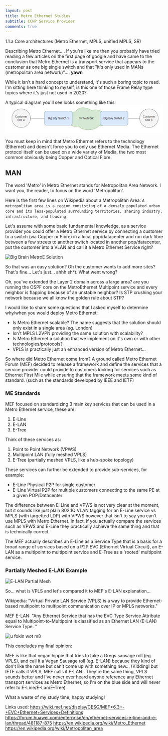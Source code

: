 ```yaml
---
layout: post
title: Metro Ethernet Studies
subtitle: CCNP Service Provider
comments: true
---
```


1.1.a Core architectures (Metro Ethernet, MPLS, unified MPLS, SR)

Describing Metro Ethernet.... If you're like me then you probably have tried reading a few articles on the first page of google and have came to the conclusion that Metro Ethernet is a transport service that appears to the customer as one big single switch and that "it's only used in MANs (metropolitan area network)".... **yawn**

While it isn't a hard concept to understand, it's such a boring topic to read. I'm sitting here thinking to myself, is this one of those Frame Relay type topics where it's just not used in 2020?

A typical diagram you'll see looks something like this:
![MetroE Basic Topology](/img/2020-04-11-ccnp-sp-metro-ethernet/basic-topology.JPG)

You must keep in mind that Metro Ethernet refers to the technology (Ethernet) and doesn't force you to only use Ethernet Media. The Ethernet protocol itself can be used on a wide variety of Media, the two most common obviously being Copper and Optical Fibre.

## MAN

The word 'Metro' in Metro Ethernet stands for Metropolitan Area Network. I want you, the reader, to focus on the word 'Metropolitan'.

Here is the first few lines on Wikipedia about a Metropolitan Area:
```A metropolitan area is a region consisting of a densely populated urban core and its less-populated surrounding territories, sharing industry, infrastructure, and housing.```

Let's assume with some basic fundamental knowledge, as a service provider you could offer a Metro Ethernet service by connecting a customer to a switch (via Copper or Fibre) in a local pop/datacenter and run dark fibre between a few streets to another switch located in another pop/datacenter, put the customer into a VLAN and call it a Metro Ethernet Service right?

![Big Brain MetroE Solution](img/2020-04-11-ccnp-sp-metro-ethernet/big-brain-solution.JPG)

So that was an easy solution? Oh the customer wants to add more sites? That's fine... Let's just... ahhh sh*t. What went wrong?

Oh, you've extended the Layer 2 domain across a large area? are you running the OSPF core on the MetroEthernet Multipoint service and every neighbor is flapping because of an unstable neighbor? Is STP crushing your network because we all know the golden rule about STP?

I would like to share some questions that I asked myself to determine why/when you would deploy Metro Ethernet:

- Is Metro Ethernet scalable? The name suggests that the solution should only exist in a single area (eg. London)
- Isn't MPLS L2VPN providing the same solution with scalability?
- Is Metro Ethernet a solution that we implement on it's own or with other technologies/protocols?
- VPLS is practically just an enhanced version of Metro Ethernet...

So where did Metro Ethernet come from? A ground called Metro Ethernet Forum (MEF) decided to release a framework and define the services that a service provider could provide to customers looking for services such as Ethernet First Mile while ensuring that the framework meets some kind of standard. (such as the standards developed by IEEE and IETF)

### ME Standards

MEF focused on standardizing 3 main key services that can be used in a Metro Ethernet service, these are:

1) E-Line
2) E-LAN
3) E-Tree

Think of these services as:

1) Point to Point Network (VPWS)
2) Multipoint LAN (fully meshed VPLS)
3) E-Tree (partially meshed VPLS, like a hub-spoke topology)

These services can further be extended to provide sub-services, for example:

- E-Line Physical P2P for single customer
- E-Line Virtual P2P for multiple customers connecting to the same PE at a given POP/Datacenter

The difference between E-Line and VPWS is not very clear at the moment, but it sounds like just plain 802.1Q VLAN tagging for an E-Line service vs MPLS (with targetted LDP) with VPWS however that isn't to say you can't use MPLS with Metro Ethernet. In fact, if you actually compare the services such as VPWS and E-Line they practically achieve the same thing and that is technically correct.

The MEF actually describes an E-Line as a Service Type that is a basis for a broad range of services based on a P2P EVC (Ethernet Virtual Circuit), an E-LAN as a multipoint to multipoint service and E-Tree as a 'rooted' multipoint service.

### Partially Meshed E-LAN Example
![E-LAN Partial Mesh](img/2020-04-11-ccnp-sp-metro-ethernet/e-lan-partially-meshed.JPG)

So... what is VPLS and let's compared it to MEF's E-LAN explanation...

Wikipedia: "Virtual Private LAN Service (VPLS) is a way to provide Ethernet-based multipoint to multipoint communication over IP or MPLS networks."

MEF E-LAN: "Any Ethernet Service that has the EVC Type Service Attribute equal to Multipoint-to-Multipoint is classified as an Ethernet LAN (E-LAN) Service Type. "

![u fokin wot m8](img/2020-04-11-ccnp-sp-metro-ethernet/jc-wtf.JPG)

This concludes my final opinion:

MEF is like that vegan hippie that tries to take a Gregs sausage roll (eg. VPLS), and call it a Vegan Sausage roll (eg. E-LAN) because they kind of don't like the name but can't come up with something new... (Kidding! but IETF calls it VPLS, MEF calls it E-LAN.. They're the same thing, VPLS sounds better and I've never ever heard anyone reference any Ethernet transport services as Metro Ethernet, so I'm on the blue side and will never refer to E-Line/E-Lan/E-Tree)

What a waste of my study time, happy studying!

Links used:
https://wiki.mef.net/display/CESG/MEF+6.3+-+EVC+Ethernet+Services+Definitions
https://forum.huawei.com/enterprise/en/ethernet-services-e-line-and-e-lan/thread/481187-875
https://en.wikipedia.org/wiki/Metro_Ethernet
https://en.wikipedia.org/wiki/Metropolitan_area
